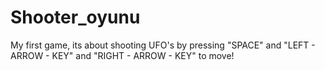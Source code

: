 # Shooter_oyunu
My first game, its about shooting UFO's by pressing "SPACE" and "LEFT - ARROW - KEY" and "RIGHT - ARROW - KEY" to move!

